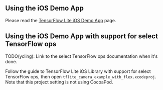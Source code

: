 ## Using the iOS Demo App

Please read the [TensorFlow Lite iOS Demo App](https://www.tensorflow.org/lite/demo_ios) page.

## Using the iOS Demo App with support for select TensorFlow ops

TODO(ycling): Link to the select TensorFlow ops documentation when it's
done.

Follow the guide to TensorFlow Lite iOS Library with support for select
TensorFlow ops, then open `tflite_camera_example_with_flex.xcodeproj`.
Note that this project setting is not using CocoaPod.
